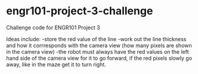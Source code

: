 # engr101-project-3-challenge
Challenge code for ENGR101 Project 3

Ideas include:
-store the red value of the line 
-work out the line thickness and how it corrresponds with the camera view (how many pixels are shown in the camera view)
-the robot must always have the red values on the left hand side of the camera view for it to go forward, 
if the red pixels slowly go away, like in the maze get it to turn right.
